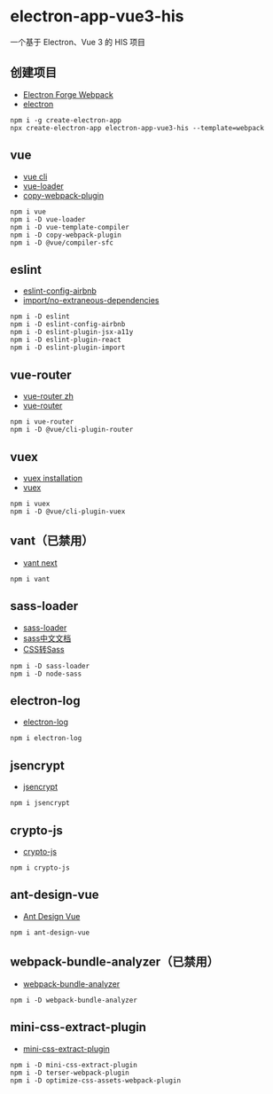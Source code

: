 # electron-app-vue3-his
一个基于 Electron、Vue 3 的 HIS 项目

## 创建项目
- [Electron Forge Webpack](https://www.electronforge.io/templates/webpack-template)
- [electron](https://developer.aliyun.com/mirror/npm/package/electron)
~~~
npm i -g create-electron-app
npx create-electron-app electron-app-vue3-his --template=webpack
~~~

## vue
- [vue cli](https://cli.vuejs.org/zh/)
- [vue-loader](https://vue-loader.vuejs.org/guide/#manual-setup)
- [copy-webpack-plugin](https://developer.aliyun.com/mirror/npm/package/copy-webpack-plugin)
~~~
npm i vue
npm i -D vue-loader
npm i -D vue-template-compiler
npm i -D copy-webpack-plugin
npm i -D @vue/compiler-sfc
~~~

## eslint
- [eslint-config-airbnb](https://developer.aliyun.com/mirror/npm/package/eslint-config-airbnb)
- [import/no-extraneous-dependencies](https://github.com/benmosher/eslint-plugin-import/blob/master/docs/rules/no-extraneous-dependencies.md)
~~~
npm i -D eslint
npm i -D eslint-config-airbnb
npm i -D eslint-plugin-jsx-a11y
npm i -D eslint-plugin-react
npm i -D eslint-plugin-import
~~~

## vue-router
- [vue-router zh](https://router.vuejs.org/zh/)
- [vue-router](https://developer.aliyun.com/mirror/npm/package/vue-router)
~~~
npm i vue-router
npm i -D @vue/cli-plugin-router
~~~

## vuex
- [vuex installation](https://vuex.vuejs.org/zh/installation.html)
- [vuex](https://developer.aliyun.com/mirror/npm/package/vuex)
~~~
npm i vuex
npm i -D @vue/cli-plugin-vuex
~~~

## vant（已禁用）
- [vant next](https://vant-contrib.gitee.io/vant/next/#/zh-CN/)
~~~
npm i vant
~~~

## sass-loader
- [sass-loader](https://developer.aliyun.com/mirror/npm/package/sass-loader)
- [sass中文文档](https://www.sass.hk/docs/)
- [CSS转Sass](https://www.sass.hk/css2sass/)
~~~
npm i -D sass-loader
npm i -D node-sass
~~~

## electron-log
- [electron-log](https://developer.aliyun.com/mirror/npm/package/electron-log)
~~~
npm i electron-log
~~~

## jsencrypt
- [jsencrypt](https://github.com/travist/jsencrypt)
~~~
npm i jsencrypt
~~~

## crypto-js
- [crypto-js](https://developer.aliyun.com/mirror/npm/package/crypto-js)
~~~
npm i crypto-js
~~~

## ant-design-vue
- [Ant Design Vue](https://2x.antdv.com/docs/vue/introduce-cn/)
~~~
npm i ant-design-vue
~~~

## webpack-bundle-analyzer（已禁用）
- [webpack-bundle-analyzer](https://developer.aliyun.com/mirror/npm/package/webpack-bundle-analyzer)
~~~
npm i -D webpack-bundle-analyzer
~~~

## mini-css-extract-plugin
- [mini-css-extract-plugin](https://developer.aliyun.com/mirror/npm/package/mini-css-extract-plugin)
~~~
npm i -D mini-css-extract-plugin
npm i -D terser-webpack-plugin
npm i -D optimize-css-assets-webpack-plugin
~~~
